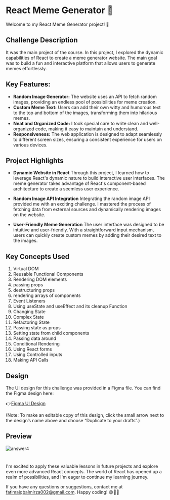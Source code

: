 # React Meme Generator 🚀
Welcome to my React Meme Generator project! 🎉

## Challenge Description
It was the main project of the course. In this project, I explored the dynamic capabilities of React to create a meme generator website. The main goal was to build a fun and interactive platform that allows users to generate memes effortlessly.

## Key Features:
- **Random Image Generator:** The website uses an API to fetch random images, providing an endless pool of possibilities for meme creation.
- **Custom Meme Text:** Users can add their own witty and humorous text to the top and bottom of the images, transforming them into hilarious memes.
- **Neat and Organized Code:** I took special care to write clean and well-organized code, making it easy to maintain and understand.
- **Responsiveness:** The web application is designed to adapt seamlessly to different screen sizes, ensuring a consistent experience for users on various devices.

## Project Highlights
- **Dynamic Website in React**
Through this project, I learned how to leverage React's dynamic nature to build interactive user interfaces. The meme generator takes advantage of React's component-based architecture to create a seemless user experience.

- **Random Image API Integration**
Integrating the random image API provided me with an exciting challenge. I mastered the process of fetching data from external sources and dynamically rendering images on the website.

- **User-Friendly Meme Generation**
The user interface was designed to be intuitive and user-friendly. With a straightforward input mechanism, users can quickly create custom memes by adding their desired text to the images.

## Key Concepts Used

01. Virtual DOM
02. Reusable Functional Components
03. Rendering DOM elements
04. passing props
05. destructuring props
06. rendering arrays of components
07. Event Listeners
08. Using useState and useEffect and its cleanup Function
09. Changing State
10. Complex State
11. Refactoring State
12. Passing state as props
13. Setting state from child components
14. Passing data around
15. Conditional Rendering
16.  Using React forms
17.  Using Controlled inputs
18.  Making API Calls

## Design

The UI design for this challenge was provided in a Figma file. You can find the Figma design here:

👉[Figma UI Design](https://www.figma.com/file/MoLwFPHNHJVrzdFurxHzNV/Meme-Generator?type=design&node-id=0-1&mode=design&t=ZHdMYVJN1n58YWNz-0)

(Note: To make an editable copy of this design, click the small arrow next to the design’s name above and choose “Duplicate to your drafts”.)

## Preview
![answer4](https://github.com/fatimaiqbal02/reactJs-practiceCodes/assets/111382869/9519ad3f-7226-4079-a0e2-bb04a288b065)


#
I'm excited to apply these valuable lessons in future projects and explore even more advanced React concepts. The world of React has opened up a realm of possibilities, and I'm eager to continue my learning journey.

If you have any questions or suggestions, contact me at fatimaiqbalmirza002@gmail.com. 
Happy coding! 😃👩‍💻
